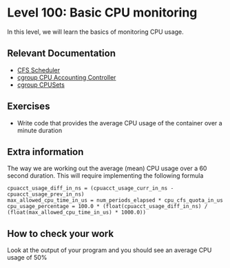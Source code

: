 # Level 100: Basic CPU monitoring
In this level, we will learn the basics of monitoring CPU usage.

## Relevant Documentation
* [CFS Scheduler](https://www.kernel.org/doc/Documentation/scheduler/sched-design-CFS.txt)
* [cgroup CPU Accounting Controller](https://www.kernel.org/doc/Documentation/cgroup-v1/cpuacct.txt)
* [cgroup CPUSets](https://www.kernel.org/doc/Documentation/cgroup-v1/cpusets.txt)

## Exercises
* Write code that provides the average CPU usage of the container over a minute duration

## Extra information
The way we are working out the average (mean) CPU usage over a 60 second duration. This will require implementing the following formula
```
cpuacct_usage_diff_in_ns = (cpuacct_usage_curr_in_ns - cpuacct_usage_prev_in_ns) 
max_allowed_cpu_time_in_us = num_periods_elapsed * cpu_cfs_quota_in_us 
cpu_usage_percentage = 100.0 * (float(cpuacct_usage_diff_in_ns) / (float(max_allowed_cpu_time_in_us) * 1000.0))
```

## How to check your work
Look at the output of your program and you should see an average CPU usage of 50%
